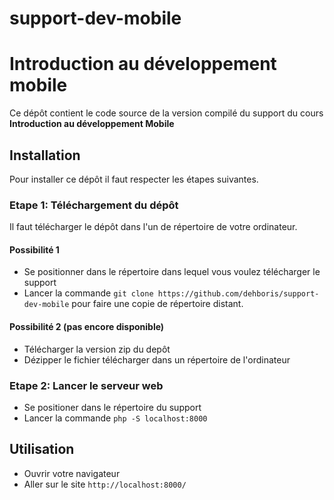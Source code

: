# support-dev-mobile
# Introduction au développement mobile

Ce dépôt contient le code source de la version compilé du support du cours **Introduction au développement Mobile**

## Installation

Pour installer ce dépôt il faut respecter les étapes suivantes.

### Etape 1: Téléchargement du dépôt

Il faut télécharger le dépôt dans l'un de répertoire de votre ordinateur.

#### Possibilité 1 

- Se positionner dans le répertoire dans lequel vous voulez télécharger le support 
- Lancer la commande `git clone https://github.com/dehboris/support-dev-mobile` pour faire une copie de répertoire distant.

#### Possibilité 2 (pas encore disponible)

- Télécharger la version zip du depôt 
- Dézipper le fichier télécharger dans un répertoire de l'ordinateur

### Etape 2: Lancer le serveur web

- Se positioner dans le répertoire du support
- Lancer la commande `php -S localhost:8000`

## Utilisation 

- Ouvrir votre navigateur
- Aller sur le site `http://localhost:8000/`
